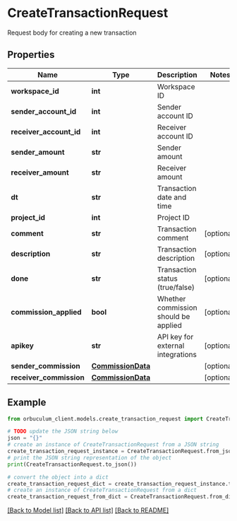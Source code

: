 # CreateTransactionRequest

Request body for creating a new transaction

## Properties

Name | Type | Description | Notes
------------ | ------------- | ------------- | -------------
**workspace_id** | **int** | Workspace ID | 
**sender_account_id** | **int** | Sender account ID | 
**receiver_account_id** | **int** | Receiver account ID | 
**sender_amount** | **str** | Sender amount | 
**receiver_amount** | **str** | Receiver amount | 
**dt** | **str** | Transaction date and time | 
**project_id** | **int** | Project ID | 
**comment** | **str** | Transaction comment | [optional] 
**description** | **str** | Transaction description | [optional] 
**done** | **str** | Transaction status (true/false) | [optional] 
**commission_applied** | **bool** | Whether commission should be applied | [optional] 
**apikey** | **str** | API key for external integrations | [optional] 
**sender_commission** | [**CommissionData**](CommissionData.md) |  | [optional] 
**receiver_commission** | [**CommissionData**](CommissionData.md) |  | [optional] 

## Example

```python
from orbuculum_client.models.create_transaction_request import CreateTransactionRequest

# TODO update the JSON string below
json = "{}"
# create an instance of CreateTransactionRequest from a JSON string
create_transaction_request_instance = CreateTransactionRequest.from_json(json)
# print the JSON string representation of the object
print(CreateTransactionRequest.to_json())

# convert the object into a dict
create_transaction_request_dict = create_transaction_request_instance.to_dict()
# create an instance of CreateTransactionRequest from a dict
create_transaction_request_from_dict = CreateTransactionRequest.from_dict(create_transaction_request_dict)
```
[[Back to Model list]](../README.md#documentation-for-models) [[Back to API list]](../README.md#documentation-for-api-endpoints) [[Back to README]](../README.md)


